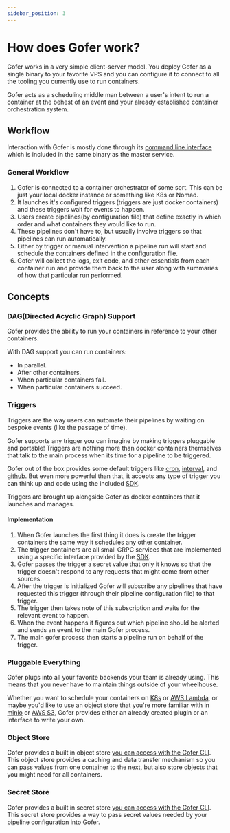 ```yaml
---
sidebar_position: 3
---
```


# How does Gofer work?

Gofer works in a very simple client-server model. You deploy Gofer as a single binary to your favorite VPS and you can configure it to connect to all the tooling you currently use to run containers.

Gofer acts as a scheduling middle man between a user's intent to run a container at the behest of an event and your already established container orchestration system.

## Workflow

Interaction with Gofer is mostly done through its [command line interface](cli/gofer) which is included in the same binary as the master service.

### General Workflow

1. Gofer is connected to a container orchestrator of some sort. This can be just your local docker instance or something like K8s or Nomad.
2. It launches it's configured triggers (triggers are just docker containers) and these triggers wait for events to happen.
3. Users create pipelines(by configuration file) that define exactly in which order and what containers they would like to run.
4. These pipelines don't have to, but usually involve triggers so that pipelines can run automatically.
5. Either by trigger or manual intervention a pipeline run will start and schedule the containers defined in the configuration file.
6. Gofer will collect the logs, exit code, and other essentials from each container run and provide them back to the user along with summaries of how that particular run performed.

## Concepts

### DAG(Directed Acyclic Graph) Support

Gofer provides the ability to run your containers in reference to your other containers.

With DAG support you can run containers:

- In parallel.
- After other containers.
- When particular containers fail.
- When particular containers succeed.

### Triggers

Triggers are the way users can automate their pipelines by waiting on bespoke events (like the passage of time).

Gofer supports any trigger you can imagine by making triggers pluggable and portable! Triggers are nothing more than docker containers themselves that talk to the main process when its time for a pipeline to be triggered.

Gofer out of the box provides some default triggers like [cron](triggers/cron/overview), [interval](triggers/interval/overview), and [github](triggers/github/overview). But even more powerful than that, it accepts any type of trigger you can think up and code using the included [SDK](https://pkg.go.dev/github.com/clintjedwards/gofer/sdk).

Triggers are brought up alongside Gofer as docker containers that it launches and manages.

#### Implementation

1. When Gofer launches the first thing it does is create the trigger containers the same way it schedules any other container.
2. The trigger containers are all small GRPC services that are implemented using a specific interface provided by the [SDK](https://pkg.go.dev/github.com/clintjedwards/gofer/sdk).
3. Gofer passes the trigger a secret value that only it knows so that the trigger doesn't respond to any requests that might come from other sources.
4. After the trigger is initialized Gofer will subscribe any pipelines that have requested this trigger (through their pipeline configuration file) to that trigger.
5. The trigger then takes note of this subscription and waits for the relevant event to happen.
6. When the event happens it figures out which pipeline should be alerted and sends an event to the main Gofer process.
7. The main gofer process then starts a pipeline run on behalf of the trigger.

### Pluggable Everything

Gofer plugs into all your favorite backends your team is already using. This means that you never have to maintain things outside of your wheelhouse.

Whether you want to schedule your containers on [K8s](https://kubernetes.io/) or [AWS Lambda](https://aws.amazon.com/lambda/), or maybe you'd like to use an object store that you're more familiar with in [minio](https://min.io/) or [AWS S3](https://aws.amazon.com/s3/), Gofer provides either an already created plugin or an interface to write your own.

### Object Store

Gofer provides a built in object store [you can access with the Gofer CLI](cli/gofer_pipeline_store). This object store provides a caching and data transfer mechanism so you can pass values from one container to the next, but also store objects that you might need for all containers.

### Secret Store

Gofer provides a built in secret store [you can access with the Gofer CLI](cli/gofer_pipeline_secret). This secret store provides a way to pass secret values needed by your pipeline configuration into Gofer.
